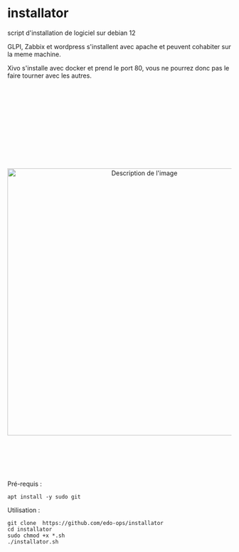 # installator
script d'installation de logiciel sur debian 12

GLPI, Zabbix et wordpress s'installent avec apache et peuvent cohabiter sur la meme machine.

Xivo s'installe avec docker et prend le port 80, vous ne pourrez donc pas le faire tourner avec les autres.




<p align="center" style="margin-top: 200px; margin-bottom: 100px;">
  <img src="https://private-user-images.githubusercontent.com/187048139/447648400-30340e1b-c8e0-4192-9e12-e53c4b941868.png?jwt=eyJhbGciOiJIUzI1NiIsInR5cCI6IkpXVCJ9.eyJpc3MiOiJnaXRodWIuY29tIiwiYXVkIjoicmF3LmdpdGh1YnVzZXJjb250ZW50LmNvbSIsImtleSI6ImtleTUiLCJleHAiOjE3NDgyODAzMTgsIm5iZiI6MTc0ODI4MDAxOCwicGF0aCI6Ii8xODcwNDgxMzkvNDQ3NjQ4NDAwLTMwMzQwZTFiLWM4ZTAtNDE5Mi05ZTEyLWU1M2M0Yjk0MTg2OC5wbmc_WC1BbXotQWxnb3JpdGhtPUFXUzQtSE1BQy1TSEEyNTYmWC1BbXotQ3JlZGVudGlhbD1BS0lBVkNPRFlMU0E1M1BRSzRaQSUyRjIwMjUwNTI2JTJGdXMtZWFzdC0xJTJGczMlMkZhd3M0X3JlcXVlc3QmWC1BbXotRGF0ZT0yMDI1MDUyNlQxNzIwMThaJlgtQW16LUV4cGlyZXM9MzAwJlgtQW16LVNpZ25hdHVyZT1kOGEwM2ZlN2EzNjQ5MjJiZjliY2I4MzI1NjY3NWQzMTUyMjRmOWUzMTQxNGE5ZDg0MWE3OGNiN2I2MWExYjI3JlgtQW16LVNpZ25lZEhlYWRlcnM9aG9zdCJ9.xKbWUlMkDKBTnBpkRDoyE8qBKSmUMUney_dYHEjEjRk" alt="Description de l'image" width="600"/>
</p>





Pré-requis :
```
apt install -y sudo git
```

Utilisation :
```
git clone  https://github.com/edo-ops/installator 
cd installator
sudo chmod +x *.sh
./installator.sh
```
